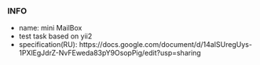 
<h3>INFO</h3>
<ul>
    <li>name: mini MailBox</li>
    <li>test task based on yii2</li>
    <li>specification(RU): 
        https://docs.google.com/document/d/14aISUregUys-1PXlEgJdrZ-NvFEweda83pY9OsopPig/edit?usp=sharing
    </li>
</ul>
